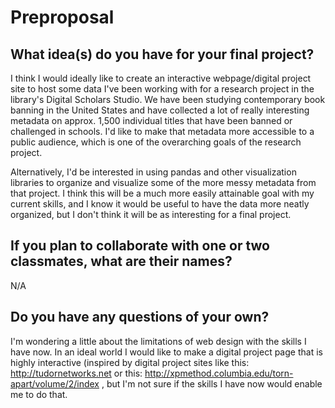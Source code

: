 # Preproposal

## What idea(s) do you have for your final project?
I think I would ideally like to create an interactive webpage/digital project site to host some data I've been working with for a research project in the library's Digital Scholars Studio. We have been studying contemporary book banning in the United States and have collected a lot of really interesting metadata on approx. 1,500 individual titles that have been banned or challenged in schools. I'd like to make that metadata more accessible to a public audience, which is one of the overarching goals of the research project. 

Alternatively, I'd be interested in using pandas and other visualization libraries to organize and visualize some of the more messy metadata from that project. I think this will be a much more easily attainable goal with my current skills, and I know it would be useful to have the data more neatly organized, but I don't think it will be as interesting for a final project. 

## If you plan to collaborate with one or two classmates, what are their names?

N/A

## Do you have any questions of your own?

I'm wondering a little about the limitations of web design with the skills I have now. In an ideal world I would like to make a digital project page that is highly interactive (inspired by digital project sites like this: http://tudornetworks.net or this: http://xpmethod.columbia.edu/torn-apart/volume/2/index , but I'm not sure if the skills I have now would enable me to do that. 
